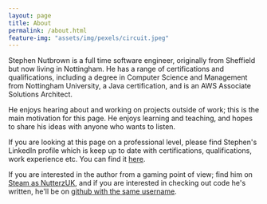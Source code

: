 ```yaml
---
layout: page
title: About
permalink: /about.html
feature-img: "assets/img/pexels/circuit.jpeg"
---
```


Stephen Nutbrown is a full time software engineer, originally from Sheffield but now living in Nottingham. He has a range of certifications and qualifications, including a degree in Computer Science and Management from Nottingham University, a Java certification, and is an AWS Associate Solutions Architect.

He enjoys hearing about and working on projects outside of work; this is the main motivation for this page. He enjoys learning and teaching, and hopes to share his ideas with anyone who wants to listen.

If you are looking at this page on a professional level, please find Stephen's LinkedIn profile which is keep up to date with certifications, qualifications, work experience etc. You can find it [here](https://www.linkedin.com/in/stephen-nutbrown-59a94838/ "Stephen Nutbrown LInkedIn").

If you are interested in the author from a gaming point of view; find him on [Steam as NutterzUK](http://steamcommunity.com/id/nutterzuk "Steam NutterzUK"), and if you are interested in checking out code he's written, he'll be on [github with the same username](https://github.com/nutterzuk "NutterzUK Github").
